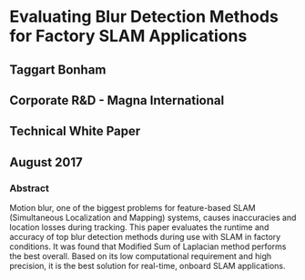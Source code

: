 # Evaluating Blur Detection Methods for Factory SLAM Applications
## Taggart Bonham
## Corporate R&D - Magna International
## Technical White Paper
## August 2017

### Abstract
Motion blur, one of the biggest problems for feature-based
SLAM (Simultaneous Localization and Mapping) systems, causes
inaccuracies and location losses during tracking. This paper evaluates the
runtime and accuracy of top blur detection methods during use with SLAM
in factory conditions. It was found that Modified Sum of Laplacian method
performs the best overall. Based on its low computational requirement and
high precision, it is the best solution for real-time, onboard SLAM
applications.
